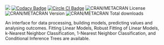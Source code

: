 ![](https://img.shields.io/badge/%20Bioconductor%20BiocCheck-true-green.svg)  [![Codacy Badge](https://app.codacy.com/project/badge/Grade/58fa4c912dfd42d3b8838c65c25deb90)](https://app.codacy.com/gh/urniaz/kmeRs/dashboard?utm_source=gh&utm_medium=referral&utm_content=&utm_campaign=Badge_grade) [![Circle CI Badge](https://img.shields.io/badge/build-passing-brightgreen?style=flat&label=circleci)](https://app.circleci.com/pipelines/github/urniaz?circle-token=79db963de7c13c1570f70cb8ac1c77a5) ![CRAN/METACRAN License](https://img.shields.io/cran/l/ai)  ![CRAN/METACRAN Version](https://img.shields.io/cran/v/ai) ![CRAN/METACRAN Total downloads](https://cranlogs.r-pkg.org/badges/grand-total/ai)

An interface for data processing, building models, predicting values and analysing outcomes. Fitting Linear Models, Robust Fitting of Linear Models, k-Nearest Neighbor Classification, 1-Nearest Neighbor Classification, and Conditional Inference Trees are available.